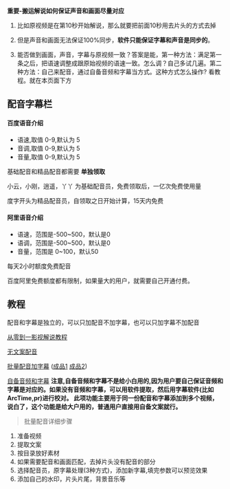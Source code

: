 **重要-搬运解说如何保证声音和画面尽量对应**

1. 比如原视频是在第10秒开始解说，那么就要把前面10秒用去片头的方式去掉

2. 但是声音和画面无法保证100%同步，**软件只能保证字幕和声音是同步的**。

3. 能否做到画面，声音，字幕与原视频一致？答案是能，第一种方法：满足第一条之后，把语速调整成跟原始视频的语速一致。怎么调？自己多试几遍。第二种方法：自己来配音，通过自备音频和字幕当方式。这种方式怎么操作? 看教程。就在本页面下方



## 配音字幕栏

#### 百度语音介绍

* 语速,取值 0-9,默认为 5
* 音调,取值 0-9,默认为 5
* 音量,取值 0-9,默认为 5

基础配音和精品配音都需要 **单独领取**

小云，小刚，逍遥，丫丫 为基础配音员，免费领取后，一亿次免费使用量

度字开头为精品配音员，自领取之日开始计算，15天内免费

#### 阿里语音介绍

* 语速，范围是-500~500，默认是0
* 语调，范围是-500~500，默认是0
* 音量，范围是 0~100，默认50

每天2小时额度免费配音

百度阿里免费额度都有限制，如果量大的用户，就需要自己开通付费。


## 教程

配音和字幕是独立的，可以只加配音不加字幕，也可以只加字幕不加配音

[从零到一影视解说教程](https://www.bilibili.com/video/BV1dz4y1d73n/)

[无文案配音](https://www.bilibili.com/video/BV1yv411r7G2/)

[批量配音加字幕](https://www.bilibili.com/video/BV16a4y1s7BX/) ([成品1](https://www.bilibili.com/video/BV1my4y1B7Q6/)  [成品2](https://www.bilibili.com/video/BV12v41167bS/))

[自备音频和字幕](https://www.bilibili.com/video/BV1Zi4y157gd/)
**注意,自备音频和字幕不是给小白用的,因为用户要自己保证音频和字幕是对应的。如果没有音频和字幕，可以用软件提取，然后用字幕软件(比如ArcTime,pr)进行校对。
此项功能主要用于同一份配音和字幕添加到多个视频，说白了，这个功能是给大户用的，普通用户直接用自备文案就行。**

> 批量配音详细步骤

1. 准备视频
2. 提取文案
3. 按目录放好素材
4. 如果需要配音和画面匹配，去掉片头没有配音的部分
5. 选择配音员，原字幕处理(3种方式)，添加新字幕,填完参数可以预览效果
6. 添加自己的水印，片头片尾，背景音乐等

